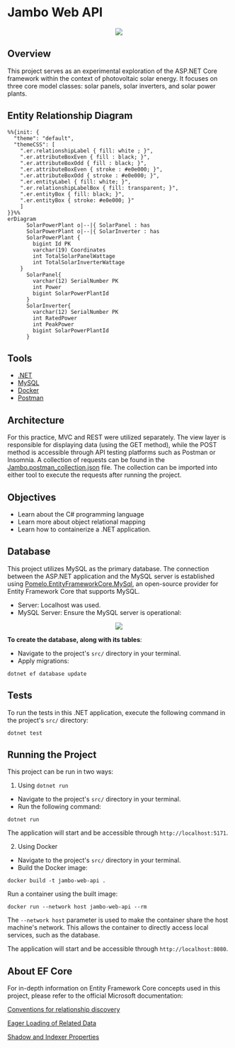 # Jambo Web API
<p align="center">
<img src="https://github.com/user-attachments/assets/0ca148ca-5a98-4380-bdef-0df637753c46"/>
</p>

## Overview
This project serves as an experimental exploration of the ASP.NET Core framework within the context of photovoltaic solar energy. It focuses on three core model classes: solar panels, solar inverters, and solar power plants.

## Entity Relationship Diagram
```mermaid
%%{init: {
  "theme": "default",
  "themeCSS": [
    ".er.relationshipLabel { fill: white ; }",
    ".er.attributeBoxEven { fill : black; }",
    ".er.attributeBoxOdd { fill : black; }",
    ".er.attributeBoxEven { stroke : #e0e000; }",
    ".er.attributeBoxOdd { stroke : #e0e000; }",
    ".er.entityLabel { fill: white; }",
    ".er.relationshipLabelBox { fill: transparent; }", 
    ".er.entityBox { fill: black; }",
    ".er.entityBox { stroke: #e0e000; }"
    ]
}}%%
erDiagram
      SolarPowerPlant o|--|{ SolarPanel : has
      SolarPowerPlant o|--|{ SolarInverter : has
      SolarPowerPlant {
        bigint Id PK
        varchar(19) Coordinates
        int TotalSolarPanelWattage
        int TotalSolarInverterWattage
    }
      SolarPanel{
        varchar(12) SerialNumber PK
        int Power
        bigint SolarPowerPlantId
      }
      SolarInverter{
        varchar(12) SerialNumber PK
        int RatedPower
        int PeakPower
        bigint SolarPowerPlantId
      }
```

## Tools
- [.NET](https://dotnet.microsoft.com)
- [MySQL](https://www.mysql.com)
- [Docker](https://www.docker.com)
- [Postman](https://www.postman.com)

## Architecture
For this practice, MVC and REST were utilized separately. The view layer is responsible for displaying data (using the GET method), while the POST method is accessible through API testing platforms such as Postman or Insomnia. A collection of requests can be found in the [Jambo.postman_collection.json](https://github.com/igor-u/jambo-web-api/blob/main/Jambo.postman_collection.json) file. The collection can be imported into either tool to execute the requests after running the project.

## Objectives
- Learn about the C# programming language
- Learn more about object relational mapping
- Learn how to containerize a .NET application.

## Database
This project utilizes MySQL as the primary database. The connection between the ASP.NET application and the MySQL server is established using [Pomelo.EntityFrameworkCore.MySql](https://github.com/PomeloFoundation/Pomelo.EntityFrameworkCore.MySql), an open-source provider for Entity Framework Core that supports MySQL.

* Server: Localhost was used.
* MySQL Server: Ensure the MySQL server is operational:

<p align="center">
<img src="https://github.com/user-attachments/assets/1f3e7e7f-8d7f-4dd5-bb74-ffc5f18b15da"/>
</p>

**To create the database, along with its tables**:
- Navigate to the project's `src/` directory in your terminal.
- Apply migrations:
```
dotnet ef database update
```

## Tests
To run the tests in this .NET application, execute the following command in the project's `src/` directory:
```
dotnet test
```

## Running the Project
This project can be run in two ways:

1. Using `dotnet run`

- Navigate to the project's `src/` directory in your terminal.
- Run the following command:
```
dotnet run
```
The application will start and be accessible through `http://localhost:5171`.

2. Using Docker

- Navigate to the project's `src/` directory in your terminal.
- Build the Docker image:
```
docker build -t jambo-web-api .
```
Run a container using the built image:
```
docker run --network host jambo-web-api --rm
```
The `--network host`  parameter is used to make the container share the host machine's network. This allows the container to directly access local services, such as the database.

The application will start and be accessible through `http://localhost:8080`.

## About EF Core

For in-depth information on Entity Framework Core concepts used in this project, please refer to the official Microsoft documentation:

[Conventions for relationship discovery](https://learn.microsoft.com/en-us/ef/core/modeling/relationships/conventions)

[Eager Loading of Related Data](https://learn.microsoft.com/en-us/ef/core/querying/related-data/eager)

[Shadow and Indexer Properties](https://learn.microsoft.com/en-us/ef/core/modeling/shadow-properties)
